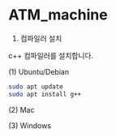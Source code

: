 # ATM_machine

1. 컴파일러 설치

c++ 컴파일러를 설치합니다.

(1) Ubuntu/Debian


```bash
sudo apt update
sudo apt install g++
```

(2) Mac



(3) Windows
